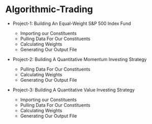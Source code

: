 # Algorithmic-Trading

* Project-1: Building An Equal-Weight S&P 500 Index Fund
  * Importing our Constituents
  * Pulling Data For Our Constituents
  * Calculating Weights
  * Generating Our Output File
 
* Project-2: Building A Quantitative Momentum Investing Strategy
  * Pulling Data For Our Constituents
  * Calculating Weights
  * Generating Our Output File
  
* Project-3: Building A Quantitative Value Investing Strategy
  * Importing our Constituents
  * Pulling Data For Our Constituents
  * Calculating Weights
  * Generating Our Output File
  
